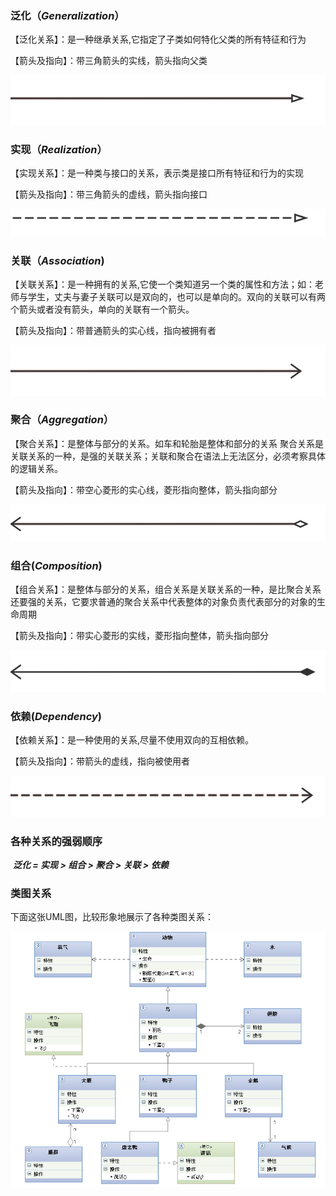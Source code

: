 ### 泛化（*Generalization*）

【泛化关系】：是一种继承关系,它指定了子类如何特化父类的所有特征和行为

【箭头及指向】：带三角箭头的实线，箭头指向父类

![泛化](./img/Generalization.png)





### 实现（*Realization*）

【实现关系】：是一种类与接口的关系，表示类是接口所有特征和行为的实现

【箭头及指向】：带三角箭头的虚线，箭头指向接口

<img src="./img/实现.png" style="zoom:110%;" />





### 关联（*Association*)

【关联关系】：是一种拥有的关系,它使一个类知道另一个类的属性和方法；如：老师与学生，丈夫与妻子关联可以是双向的，也可以是单向的。双向的关联可以有两个箭头或者没有箭头，单向的关联有一个箭头。

【箭头及指向】：带普通箭头的实心线，指向被拥有者

![关联](./img/关联.png)





### 聚合（*Aggregation*）

【聚合关系】：是整体与部分的关系。如车和轮胎是整体和部分的关系
						   聚合关系是关联关系的一种，是强的关联关系；关联和聚合在语法上无法区分，必须考察具体的逻辑关系。

【箭头及指向】：带空心菱形的实心线，菱形指向整体，箭头指向部分

![聚合](./img/聚合.png)





### 组合(*Composition*)

【组合关系】：是整体与部分的关系，组合关系是关联关系的一种，是比聚合关系还要强的关系，它要求普通的聚合关系中代表整体的对象负责代表部分的对象的生命周期

【箭头及指向】：带实心菱形的实线，菱形指向整体，箭头指向部分

![组合](./img/组合.png)





### 依赖(*Dependency*)

【依赖关系】：是一种使用的关系,尽量不使用双向的互相依赖。

【箭头及指向】：带箭头的虚线，指向被使用者

![依赖](./img/依赖.png)





### 各种关系的强弱顺序

​		***泛化 = 实现 > 组合 > 聚合 > 关联 > 依赖***





### 类图关系

下面这张UML图，比较形象地展示了各种类图关系：



![类图关系](./img/关系图.gif)